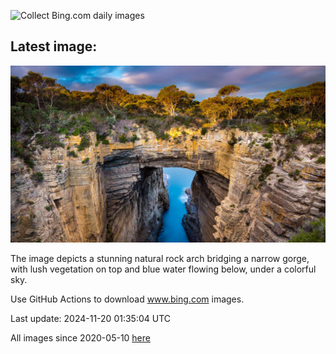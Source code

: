 ![Collect Bing.com daily images](https://github.com/counter2015/bing-daily-images/workflows/Collect%20Bing.com%20daily%20images/badge.svg)
## Latest image:
![](images/TasmansArch.jpg)

The image depicts a stunning natural rock arch bridging a narrow gorge, with lush vegetation on top and blue water flowing below, under a colorful sky.

Use GitHub Actions to download www.bing.com images.

Last update: 2024-11-20 01:35:04 UTC

All images since 2020-05-10 [here](https://github.com/counter2015/bing-daily-images/tree/master/images)
